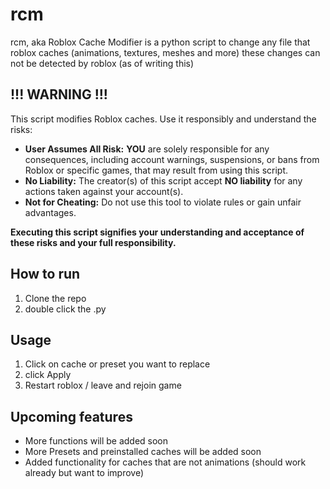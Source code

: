 # rcm
rcm, aka Roblox Cache Modifier is a python script to change any file that roblox caches (animations, textures, meshes and more)
these changes can not be detected by roblox (as of writing this)


## !!! WARNING !!!

This script modifies Roblox caches. Use it responsibly and understand the risks:

*   **User Assumes All Risk:** **YOU** are solely responsible for any consequences, including account warnings, suspensions, or bans from Roblox or specific games, that may result from using this script.
*   **No Liability:** The creator(s) of this script accept **NO liability** for any actions taken against your account(s).
*   **Not for Cheating:** Do not use this tool to violate rules or gain unfair advantages.

**Executing this script signifies your understanding and acceptance of these risks and your full responsibility.**



## How to run
1.  Clone the repo
2.  double click the .py

## Usage
1. Click on cache or preset you want to replace
2. click Apply
3. Restart roblox / leave and rejoin game


## Upcoming features
*  More functions will be added soon
*  More Presets and preinstalled caches will be added soon
*  Added functionality for caches that are not animations (should work already but want to improve)
